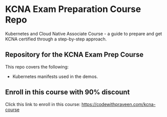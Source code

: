 # KCNA Exam Preparation Course Repo
Kubernetes and Cloud Native Associate Course - a guide to prepare and get KCNA certified through a step-by-step approach.

## Repository for the KCNA Exam Prep Course
This repo covers the following:
* Kubernetes manifests used in the demos. 

## Enroll in this course with 90% discount
Click this link to enroll in this course:
https://codewithpraveen.com/kcna-course